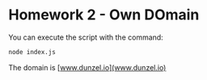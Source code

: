 # Homework 2 - Own DOmain

You can execute the script with the command:

```sh
node index.js
```

The domain is [www.dunzel.io](www.dunzel.io)